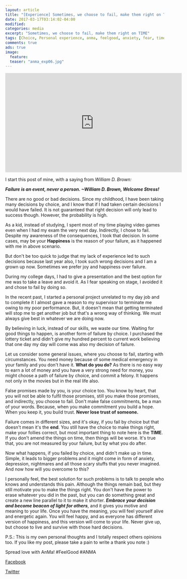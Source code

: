 ```yaml
---
layout: article
title: "[Experience] Sometimes, we choose to fail, make them right on TIME"
date: 2017-03-17T03:14:02-04:00
modified:
categories: media
excerpt: "Sometimes, we choose to fail, make them right on TIME"
tags: [Choice, Personal experience, anma, feelgood, anxiety, fear, time]
comments: true
ads: true
image:
  feature:
  teaser: "anma_exp06.jpg"
---
```


<iframe width="560" height="315" src="https://www.youtube.com/embed/Ym3BYr-YOF4" frameborder="0" allowfullscreen></iframe>

I start this post of mine, with a saying from <em>William D. Brown:</em>

***Failure is an event, never a person. ~William D. Brown, Welcome Stress!***

There are no good or bad decisions. Since my childhood, I have been taking many decisions by choice, and I know that if I had taken certain decisions I would have failed. It is not guaranteed that right decision will only lead to success though. However, the probability is high.

As a kid, instead of studying, I spent most of my time playing video games even when I had my exam the very next day. Indirectly, I chose to fail. Despite my awareness of the consequences, I took that decision. In some cases, may be your **Happiness** is the reason of your failure, as it happened with me in above scenario.

But don't be too quick to judge that my lack of experience led to such decisions because last year also, I took such wrong decisions and I am a grown up now. Sometimes we prefer joy and happiness over failure.

During my college days, I had to give a presentation and the best option for me was to take a leave and avoid it. As I fear speaking on stage, I avoided it and chose to fail by doing so.

In the recent past, I started a personal project unrelated to my day job and to complete it I almost gave a reason to my supervisor to terminate me owing to my poor performance. But, it doesn't mean that getting terminated will stop me to get another job but that's a wrong way of thinking. We must always give best in whatever we are doing now.

By believing in luck, instead of our skills, we waste our time. Waiting for good things to happen, is another form of failure by choice. I purchased the lottery ticket and didn't give my hundred percent to current work believing that one day my day will come was also my decision of failure.

Let us consider some general issues, where you choose to fail, starting with circumstances. You need money because of some medical emergency in your family and you don't have it. **What do you do?** As there is no easy way to earn a lot of money and you have a very strong need for money, you might choose a path of failure by choice, and commit a felony. It happens not only in the movies but in the real life also.

False promises made by you, is your choice too. You know by heart, that you will not be able to fulfil those promises, still you make those promises, and indirectly, you choose to fail. Don't make false commitments, be a man of your words. Because, when you make commitment you build a hope. When you keep it, you build trust. **Never lose trust of someone.**

Failure comes in different sizes, and it's okay, if you fail by choice but that
doesn't mean it's the **end**. You still have the choice to make things right, make your follies correct, but most important thing to note here is the **TIME**. If you don't amend the things on time, then things will be worse. It's true that, you are not measured by your failure, but by what you do after.

Now what happens, if you failed by choice, and didn't make up in time. Simple, it leads to bigger problems and it might come in form of anxiety, depression, nightmares and all those scary stuffs that you never imagined. And now how will you overcome to this?

I personally feel, the best solution for such problems is to talk to people
who knows and understands this pain. Although the things remain bad, but they
still motivate you to make the things right. You don't have the power to erase
whatever you did in the past, but you can do something great and create a new line parallel to it to make it shorter. ***Embrace your decision and become beacon of light for others***, and it gives you motive and meaning to your life. Once you have the meaning, you will feel yourself alive and energetic again. You will feel happy, and as everyone has different version of happiness, and this version will come to your life. Never give up, but choose to live and survive with those hard decisions.

P.S.: This is my own personal thoughts and I totally respect others opinions too. If you like my post, please take a pain to write a thank you note :)

Spread love with AnMa! #FeelGood #ANMA

[Facebook](https://www.facebook.com/anxietymanager/)

[Twitter](https://twitter.com/anxiety_manager)
